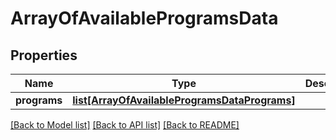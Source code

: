 # ArrayOfAvailableProgramsData

## Properties
Name | Type | Description | Notes
------------ | ------------- | ------------- | -------------
**programs** | [**list[ArrayOfAvailableProgramsDataPrograms]**](ArrayOfAvailableProgramsDataPrograms.md) |  | 

[[Back to Model list]](../README.md#documentation-for-models) [[Back to API list]](../README.md#documentation-for-api-endpoints) [[Back to README]](../README.md)


